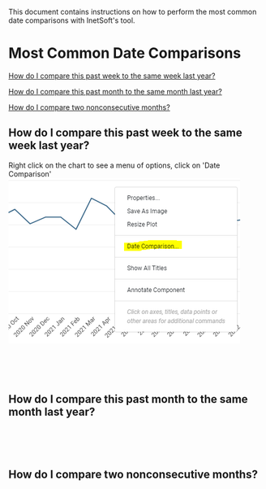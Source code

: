 This document contains instructions on how to perform the most common date comparisons with InetSoft's tool.


# Most Common Date Comparisons
[How do I compare this past week to the same week last year?](#week)

[How do I compare this past month to the same month last year?](#month)

[How do I compare two nonconsecutive months?](#nonconsecutive)







## How do I compare this past week to the same week last year? <a name="week"></a>

Right click on the chart to see a menu of options, click on 'Date Comparison'
![](screenshots/right-click-menu.PNG)





<br/><br/><br/>

















## How do I compare this past month to the same month last year? <a name="month"></a>







<br/><br/><br/>

















## How do I compare two nonconsecutive months?<a name="nonconsecutive"></a>













